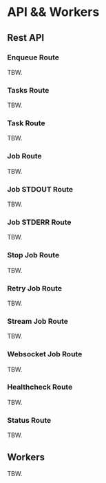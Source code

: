 # API && Workers

## Rest API

### Enqueue Route

TBW.

### Tasks Route

TBW.

### Task Route

TBW.

### Job Route

TBW.

### Job STDOUT Route

TBW.

### Job STDERR Route

TBW.

### Stop Job Route

TBW.

### Retry Job Route

TBW.

### Stream Job Route

TBW.

### Websocket Job Route

TBW.

### Healthcheck Route

TBW.

### Status Route

TBW.

## Workers

TBW.
